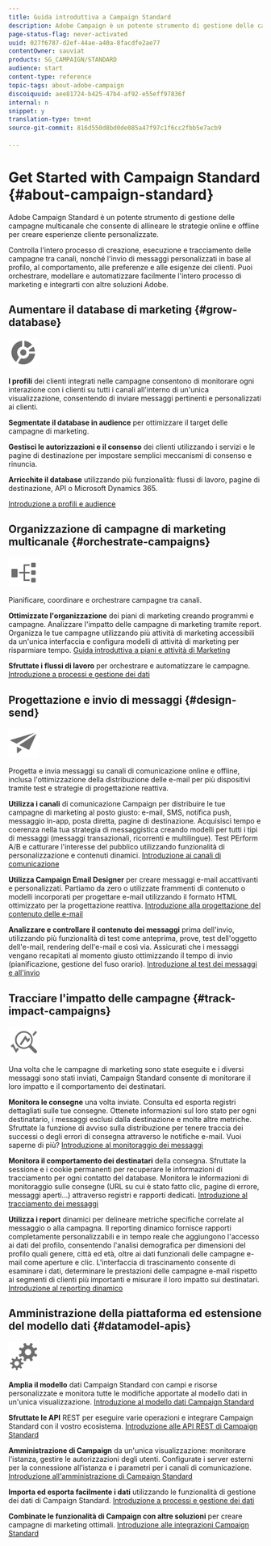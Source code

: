 ```yaml
---
title: Guida introduttiva a Campaign Standard
description: Adobe Campaign è un potente strumento di gestione delle campagne multicanale che ti consente di allineare le tue strategie online e offline per creare esperienze cliente personalizzate.
page-status-flag: never-activated
uuid: 027f6787-d2ef-44ae-a40a-8facdfe2ae77
contentOwner: sauviat
products: SG_CAMPAIGN/STANDARD
audience: start
content-type: reference
topic-tags: about-adobe-campaign
discoiquuid: aee81724-b425-47b4-af92-e55eff97836f
internal: n
snippet: y
translation-type: tm+mt
source-git-commit: 816d550d8bd0de085a47f97c1f6cc2fbb5e7acb9

---
```



# Get Started with Campaign Standard {#about-campaign-standard}

Adobe Campaign Standard è un potente strumento di gestione delle campagne multicanale che consente di allineare le strategie online e offline per creare esperienze cliente personalizzate.

Controlla l&#39;intero processo di creazione, esecuzione e tracciamento delle campagne tra canali, nonché l&#39;invio di messaggi personalizzati in base al profilo, al comportamento, alle preferenze e alle esigenze dei clienti. Puoi orchestrare, modellare e automatizzare facilmente l&#39;intero processo di marketing e integrarti con altre soluzioni Adobe.

## Aumentare il database di marketing {#grow-database}

<img width="60px" alt="condizioni" src="assets/icon_segment.svg"/>

**I profili** dei clienti integrati nelle campagne consentono di monitorare ogni interazione con i clienti su tutti i canali all&#39;interno di un&#39;unica visualizzazione, consentendo di inviare messaggi pertinenti e personalizzati ai clienti.

**Segmentate il database in audience** per ottimizzare il target delle campagne di marketing.

**Gestisci le autorizzazioni e il consenso** dei clienti utilizzando i servizi e le pagine di destinazione per impostare semplici meccanismi di consenso e rinuncia.

**Arricchite il database** utilizzando più funzionalità: flussi di lavoro, pagine di destinazione, API o Microsoft Dynamics 365.

[Introduzione a profili e audience](../../audiences/using/get-started-profiles-and-audiences.md)

## Organizzazione di campagne di marketing multicanale {#orchestrate-campaigns}

<img width="60px" alt="condizioni" src="assets/icon_workflows.svg"/>

Pianificare, coordinare e orchestrare campagne tra canali.

**Ottimizzate l&#39;organizzazione** dei piani di marketing creando programmi e campagne. Analizzare l&#39;impatto delle campagne di marketing tramite report. Organizza le tue campagne utilizzando più attività di marketing accessibili da un&#39;unica interfaccia e configura modelli di attività di marketing per risparmiare tempo. [Guida introduttiva a piani e attività di Marketing](../../start/using/programs-and-campaigns.md)

**Sfruttate i flussi di lavoro** per orchestrare e automatizzare le campagne. [Introduzione a processi e gestione dei dati](../../automating/using/get-started-workflows.md)

## Progettazione e invio di messaggi {#design-send}

<img width="60px" alt="condizioni" src="assets/icon_send.svg"/>

Progetta e invia messaggi su canali di comunicazione online e offline, inclusa l&#39;ottimizzazione della distribuzione delle e-mail per più dispositivi tramite test e strategie di progettazione reattiva.

**Utilizza i canali** di comunicazione Campaign per distribuire le tue campagne di marketing al posto giusto: e-mail, SMS, notifica push, messaggio in-app, posta diretta, pagine di destinazione. Acquisisci tempo e coerenza nella tua strategia di messaggistica creando modelli per tutti i tipi di messaggi (messaggi transazionali, ricorrenti e multilingue). Test PErform A/B e catturare l&#39;interesse del pubblico utilizzando funzionalità di personalizzazione e contenuti dinamici. [Introduzione ai canali di comunicazione](../../channels/using/get-started-communication-channels.md)

**Utilizza Campaign Email Designer** per creare messaggi e-mail accattivanti e personalizzati. Partiamo da zero o utilizzate frammenti di contenuto o modelli incorporati per progettare e-mail utilizzando il formato HTML ottimizzato per la progettazione reattiva. [Introduzione alla progettazione del contenuto delle e-mail](../../designing/using/designing-content-in-adobe-campaign.md)

**Analizzare e controllare il contenuto dei messaggi** prima dell&#39;invio, utilizzando più funzionalità di test come anteprima, prove, test dell&#39;oggetto dell&#39;e-mail, rendering dell&#39;e-mail e così via. Assicurati che i messaggi vengano recapitati al momento giusto ottimizzando il tempo di invio (pianificazione, gestione del fuso orario). [Introduzione al test dei messaggi e all&#39;invio](../../sending/using/get-started-sending-messages.md)

## Tracciare l&#39;impatto delle campagne {#track-impact-campaigns}

<img width="60px" alt="condizioni" src="assets/icon_report.svg"/>

Una volta che le campagne di marketing sono state eseguite e i diversi messaggi sono stati inviati, Campaign Standard consente di monitorare il loro impatto e il comportamento dei destinatari.

**Monitora le consegne** una volta inviate. Consulta ed esporta registri dettagliati sulle tue consegne. Ottenete informazioni sul loro stato per ogni destinatario, i messaggi esclusi dalla destinazione e molte altre metriche.
Sfruttate la funzione di avviso sulla distribuzione per tenere traccia dei successi o degli errori di consegna attraverso le notifiche e-mail. Vuoi saperne di più? [Introduzione al monitoraggio dei messaggi](../../sending/using/monitoring-a-delivery.md)

**Monitora il comportamento dei destinatari** della consegna. Sfruttate la sessione e i cookie permanenti per recuperare le informazioni di tracciamento per ogni contatto del database. Monitora le informazioni di monitoraggio sulle consegne (URL su cui è stato fatto clic, pagine di errore, messaggi aperti...) attraverso registri e rapporti dedicati. [Introduzione al tracciamento dei messaggi](../../sending/using/tracking-messages.md)

**Utilizza i report** dinamici per delineare metriche specifiche correlate al messaggio o alla campagna. Il reporting dinamico fornisce rapporti completamente personalizzabili e in tempo reale che aggiungono l&#39;accesso ai dati del profilo, consentendo l&#39;analisi demografica per dimensioni del profilo quali genere, città ed età, oltre ai dati funzionali delle campagne e-mail come aperture e clic. L&#39;interfaccia di trascinamento consente di esaminare i dati, determinare le prestazioni delle campagne e-mail rispetto ai segmenti di clienti più importanti e misurare il loro impatto sui destinatari. [Introduzione al reporting dinamico](../../reporting/using/about-dynamic-reports.md)

## Amministrazione della piattaforma ed estensione del modello dati {#datamodel-apis}

<img width="60px" alt="condizioni" src="assets/icon_admin.svg"/>

**Amplia il modello** dati Campaign Standard con campi e risorse personalizzate e monitora tutte le modifiche apportate al modello dati in un&#39;unica visualizzazione. [Introduzione al modello dati Campaign Standard](../../developing/using/get-started-data-model.md)

**Sfruttate le API** REST per eseguire varie operazioni e integrare Campaign Standard con il vostro ecosistema. [Introduzione alle API REST di Campaign Standard](../../api/using/get-started-apis.md)

**Amministrazione di Campaign** da un&#39;unica visualizzazione: monitorare l&#39;istanza, gestire le autorizzazioni degli utenti. Configurate i server esterni per la connessione all’istanza e i parametri per i canali di comunicazione. [Introduzione all&#39;amministrazione di Campaign Standard](../../administration/using/get-started-campaign-administration.md)

**Importa ed esporta facilmente i dati** utilizzando le funzionalità di gestione dei dati di Campaign Standard. [Introduzione a processi e gestione dei dati](../../automating/using/get-started-workflows.md)

**Combinate le funzionalità di Campaign con altre soluzioni** per creare campagne di marketing ottimali. [Introduzione alle integrazioni Campaign Standard](../../integrating/using/get-started-campaign-integrations.md)
